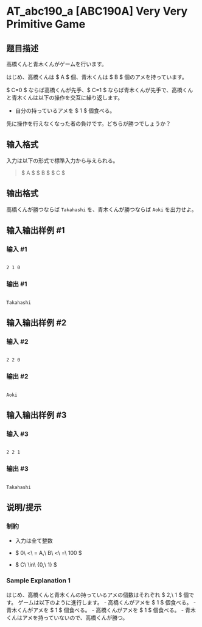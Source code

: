# AT_abc190_a [ABC190A] Very Very Primitive Game

## 题目描述

[problemUrl]: https://atcoder.jp/contests/abc190/tasks/abc190_a

高橋くんと青木くんがゲームを行います。  
 はじめ、高橋くんは $ A $ 個、青木くんは $ B $ 個のアメを持っています。  
 $ C=0 $ ならば高橋くんが先手、$ C=1 $ ならば青木くんが先手で、高橋くんと青木くんは以下の操作を交互に繰り返します。

- 自分の持っているアメを $ 1 $ 個食べる。

先に操作を行えなくなった者の負けです。どちらが勝つでしょうか？

## 输入格式

入力は以下の形式で標準入力から与えられる。

> $ A $ $ B $ $ C $

## 输出格式

高橋くんが勝つならば `Takahashi` を、青木くんが勝つならば `Aoki` を出力せよ。

## 输入输出样例 #1

### 输入 #1

```
2 1 0
```

### 输出 #1

```
Takahashi
```

## 输入输出样例 #2

### 输入 #2

```
2 2 0
```

### 输出 #2

```
Aoki
```

## 输入输出样例 #3

### 输入 #3

```
2 2 1
```

### 输出 #3

```
Takahashi
```

## 说明/提示

### 制約

- 入力は全て整数
- $ 0\ <\ = A,\ B\ <\ =\ 100 $
- $ C\ \in\ \{0,\ 1\} $

### Sample Explanation 1

はじめ、高橋くんと青木くんの持っているアメの個数はそれぞれ $ 2,\ 1 $ 個です。 ゲームは以下のように進行します。 - 高橋くんがアメを $ 1 $ 個食べる。 - 青木くんがアメを $ 1 $ 個食べる。 - 高橋くんがアメを $ 1 $ 個食べる。 - 青木くんはアメを持っていないので、高橋くんが勝つ。